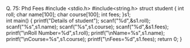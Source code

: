Q. 75: Phd Fees
#include <stdio.h>
#include<string.h>
struct student
{
  int roll;
  char name[100];
  char course[100];
  int fees;
}s1;  
int main()
{
printf("Details of student");
  scanf("%d",&s1.roll);
  scanf("%s",s1.name);
  scanf("%s",s1.course);
  scanf("%d",&s1.fees);
  printf("\nRoll Number=%d",s1.roll);
  printf("\nName=%s",s1.name);
  printf("\nCourse=%s",s1.course);
  printf("\nFees=%d",s1.fees);
  return 0;
}
